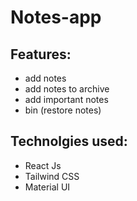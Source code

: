 # Notes-app

## Features:

- add notes
- add notes to archive
- add important notes
- bin (restore notes)

## Technolgies used:

- React Js
- Tailwind CSS
- Material UI
